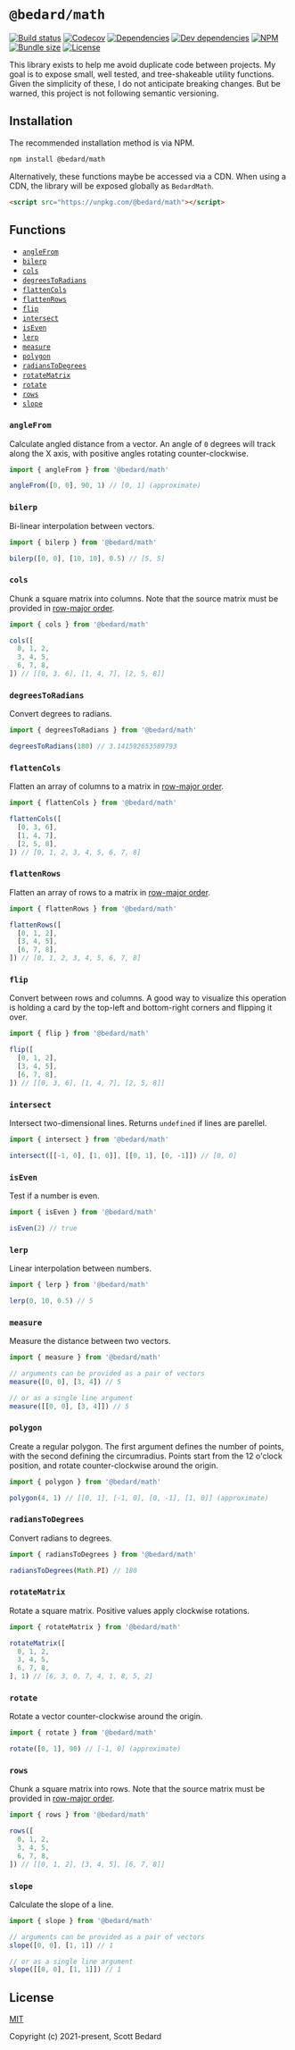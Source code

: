 # `@bedard/math`

[![Build status](https://img.shields.io/github/workflow/status/scottbedard/math/Test)](https://github.com/scottbedard/math/actions)
[![Codecov](https://img.shields.io/codecov/c/github/scottbedard/math)](https://codecov.io/gh/scottbedard/math)
[![Dependencies](https://img.shields.io/david/scottbedard/math)](https://david-dm.org/scottbedard/math)
[![Dev dependencies](https://img.shields.io/david/dev/scottbedard/math)](https://david-dm.org/scottbedard/math?type=dev)
[![NPM](https://img.shields.io/npm/v/@bedard/math)](https://www.npmjs.com/package/@bedard/math)
[![Bundle size](https://img.shields.io/bundlephobia/minzip/@bedard/math?label=gzipped)](https://bundlephobia.com/result?p=@bedard/math)
[![License](https://img.shields.io/github/license/scottbedard/math?color=blue)](https://github.com/scottbedard/math/blob/main/LICENSE)

This library exists to help me avoid duplicate code between projects. My goal is to expose small, well tested, and tree-shakeable utility functions. Given the simplicity of these, I do not anticipate breaking changes. But be warned, this project is not following semantic versioning.

## Installation

The recommended installation method is via NPM.

```bash
npm install @bedard/math
```

Alternatively, these functions maybe be accessed via a CDN. When using a CDN, the library will be exposed globally as `BedardMath`.

```html
<script src="https://unpkg.com/@bedard/math"></script>
```

## Functions

- [`angleFrom`](#angleFrom)
- [`bilerp`](#bilerp)
- [`cols`](#cols)
- [`degreesToRadians`](#degreesToRadians)
- [`flattenCols`](#flattenCols)
- [`flattenRows`](#flattenRows)
- [`flip`](#flip)
- [`intersect`](#intersect)
- [`isEven`](#isEven)
- [`lerp`](#lerp)
- [`measure`](#measure)
- [`polygon`](#polygon)
- [`radiansToDegrees`](#radiansToDegrees)
- [`rotateMatrix`](#rotateMatrix)
- [`rotate`](#rotate)
- [`rows`](#rows)
- [`slope`](#slope)

### `angleFrom`

Calculate angled distance from a vector. An angle of `0` degrees will track along the X axis, with positive angles rotating counter-clockwise.

```js
import { angleFrom } from '@bedard/math'

angleFrom([0, 0], 90, 1) // [0, 1] (approximate)
```

### `bilerp`

Bi-linear interpolation between vectors.

```js
import { bilerp } from '@bedard/math'

bilerp([0, 0], [10, 10], 0.5) // [5, 5]
```

### `cols`

Chunk a square matrix into columns. Note that the source matrix must be provided in [row-major order](https://en.wikipedia.org/wiki/Row-_and_column-major_order).

```js
import { cols } from '@bedard/math'

cols([
  0, 1, 2,
  3, 4, 5,
  6, 7, 8,
]) // [[0, 3, 6], [1, 4, 7], [2, 5, 8]]
```

### `degreesToRadians`

Convert degrees to radians.

```js
import { degreesToRadians } from '@bedard/math'

degreesToRadians(180) // 3.141592653589793
```

### `flattenCols`

Flatten an array of columns to a matrix in [row-major order](https://en.wikipedia.org/wiki/Row-_and_column-major_order).

```js
import { flattenCols } from '@bedard/math'

flattenCols([
  [0, 3, 6],
  [1, 4, 7],
  [2, 5, 8],
]) // [0, 1, 2, 3, 4, 5, 6, 7, 8]
```

### `flattenRows`

Flatten an array of rows to a matrix in [row-major order](https://en.wikipedia.org/wiki/Row-_and_column-major_order).

```js
import { flattenRows } from '@bedard/math'

flattenRows([
  [0, 1, 2],
  [3, 4, 5],
  [6, 7, 8],
]) // [0, 1, 2, 3, 4, 5, 6, 7, 8]
```

### `flip`

Convert between rows and columns. A good way to visualize this operation is holding a card by the top-left and bottom-right corners and flipping it over.

```js
import { flip } from '@bedard/math'

flip([
  [0, 1, 2],
  [3, 4, 5],
  [6, 7, 8],
]) // [[0, 3, 6], [1, 4, 7], [2, 5, 8]]
```

### `intersect`

Intersect two-dimensional lines. Returns `undefined` if lines are parellel.

```js
import { intersect } from '@bedard/math'

intersect([[-1, 0], [1, 0]], [[0, 1], [0, -1]]) // [0, 0]
```

### `isEven`

Test if a number is even.

```js
import { isEven } from '@bedard/math'

isEven(2) // true
```

### `lerp`

Linear interpolation between numbers.

```js
import { lerp } from '@bedard/math'

lerp(0, 10, 0.5) // 5
```

### `measure`

Measure the distance between two vectors.

```js
import { measure } from '@bedard/math'

// arguments can be provided as a pair of vectors
measure([0, 0], [3, 4]) // 5

// or as a single line argument
measure([[0, 0], [3, 4]]) // 5
```

### `polygon`

Create a regular polygon. The first argument defines the number of points, with the second defining the circumradius. Points start from the 12 o'clock position, and rotate counter-clockwise around the origin.

```js
import { polygon } from '@bedard/math'

polygon(4, 1) // [[0, 1], [-1, 0], [0, -1], [1, 0]] (approximate)
```

### `radiansToDegrees`

Convert radians to degrees.

```js
import { radiansToDegrees } from '@bedard/math'

radiansToDegrees(Math.PI) // 180
```

### `rotateMatrix`

Rotate a square matrix. Positive values apply clockwise rotations.

```js
import { rotateMatrix } from '@bedard/math'

rotateMatrix([
  0, 1, 2,
  3, 4, 5,
  6, 7, 8,
], 1) // [6, 3, 0, 7, 4, 1, 8, 5, 2]
```

### `rotate`

Rotate a vector counter-clockwise around the origin.

```js
import { rotate } from '@bedard/math'

rotate([0, 1], 90) // [-1, 0] (approximate)
```

### `rows`

Chunk a square matrix into rows. Note that the source matrix must be provided in [row-major order](https://en.wikipedia.org/wiki/Row-_and_column-major_order).

```js
import { rows } from '@bedard/math'

rows([
  0, 1, 2,
  3, 4, 5,
  6, 7, 8,
]) // [[0, 1, 2], [3, 4, 5], [6, 7, 8]]
```

### `slope`

Calculate the slope of a line.

```js
import { slope } from '@bedard/math'

// arguments can be provided as a pair of vectors
slope([0, 0], [1, 1]) // 1

// or as a single line argument
slope([[0, 0], [1, 1]]) // 1
```

## License

[MIT](https://github.com/scottbedard/math/blob/main/LICENSE)

Copyright (c) 2021-present, Scott Bedard
